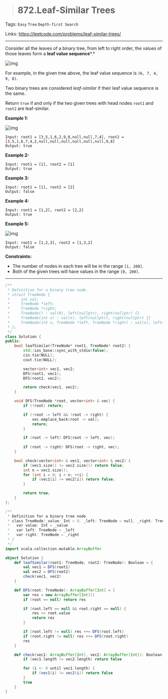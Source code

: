 > # 872.Leaf-Similar Trees

Tags: `Easy` `Tree` `Depth-first Search`

Links: https://leetcode.com/problems/leaf-similar-trees/

----

Consider all the leaves of a binary tree, from left to right order, the values of those leaves form a **leaf value sequence***.*

![img](https://s3-lc-upload.s3.amazonaws.com/uploads/2018/07/16/tree.png)

For example, in the given tree above, the leaf value sequence is `(6, 7, 4, 9, 8)`.

Two binary trees are considered *leaf-similar* if their leaf value sequence is the same.

Return `true` if and only if the two given trees with head nodes `root1` and `root2` are leaf-similar. 

**Example 1:**

![img](https://assets.leetcode.com/uploads/2020/09/03/leaf-similar-1.jpg)

```
Input: root1 = [3,5,1,6,2,9,8,null,null,7,4], root2 = [3,5,1,6,7,4,2,null,null,null,null,null,null,9,8]
Output: true
```

**Example 2:**

```
Input: root1 = [1], root2 = [1]
Output: true
```

**Example 3:**

```
Input: root1 = [1], root2 = [2]
Output: false
```

**Example 4:**

```
Input: root1 = [1,2], root2 = [2,2]
Output: true
```

**Example 5:**

![img](https://assets.leetcode.com/uploads/2020/09/03/leaf-similar-2.jpg)

```
Input: root1 = [1,2,3], root2 = [1,3,2]
Output: false
```

**Constraints:**

- The number of nodes in each tree will be in the range `[1, 200]`.
- Both of the given trees will have values in the range `[0, 200]`.

------

```c++
/**
 * Definition for a binary tree node.
 * struct TreeNode {
 *     int val;
 *     TreeNode *left;
 *     TreeNode *right;
 *     TreeNode() : val(0), left(nullptr), right(nullptr) {}
 *     TreeNode(int x) : val(x), left(nullptr), right(nullptr) {}
 *     TreeNode(int x, TreeNode *left, TreeNode *right) : val(x), left(left), right(right) {}
 * };
 */
class Solution {
public:
    bool leafSimilar(TreeNode* root1, TreeNode* root2) {
        std::ios_base::sync_with_stdio(false);
        cin.tie(NULL);
        cout.tie(NULL);

        vector<int> vec1, vec2;
        DFS(root1, vec1);
        DFS(root2, vec2);

        return check(vec1, vec2);
    }

    void DFS(TreeNode *root, vector<int> & vec) {
        if (!root) return;

        if (!root -> left && !root -> right) {
            vec.emplace_back(root -> val);
            return;
        } 

        if (root -> left) DFS(root -> left, vec);
        
        if (root -> right) DFS(root -> right, vec);
    }

    bool check(vector<int> & vec1, vector<int> & vec2) {
        if (vec1.size() != vec2.size()) return false;
        int n = vec1.size();
        for (int i = 0; i < n; ++i) {
            if (vec1[i] != vec2[i]) return false;
        }

        return true;
    }
};
```

```scala
/**
 * Definition for a binary tree node.
 * class TreeNode(_value: Int = 0, _left: TreeNode = null, _right: TreeNode = null) {
 *   var value: Int = _value
 *   var left: TreeNode = _left
 *   var right: TreeNode = _right
 * }
 */
import scala.collection.mutable.ArrayBuffer

object Solution {
    def leafSimilar(root1: TreeNode, root2: TreeNode): Boolean = {
        val vec1 = DFS(root1)
        val vec2 = DFS(root2)
        check(vec1, vec2)
    }

    def DFS(root: TreeNode): ArrayBuffer[Int] = {
        var res = new ArrayBuffer[Int]()
        if (root == null) return res

        if (root.left == null && root.right == null) {
            res += root.value
            return res
        }

        if (root.left != null) res ++= DFS(root.left)
        if (root.right != null) res ++= DFS(root.right)
        res
    }

    def check(vec1: ArrayBuffer[Int], vec2: ArrayBuffer[Int]): Boolean = {
        if (vec1.length != vec2.length) return false

        for (i <- 0 until vec1.length) {
            if (vec1(i) != vec2(i)) return false
        }
        true
    }
}
```


















